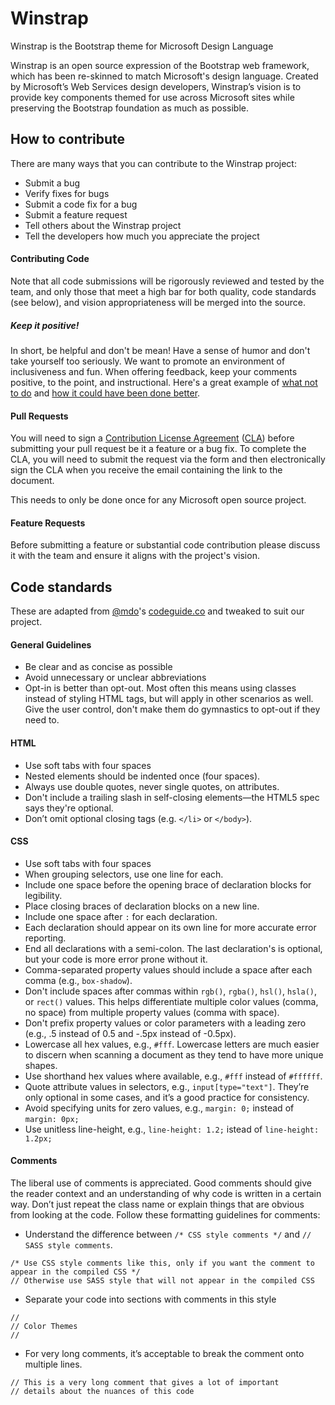 # Winstrap
Winstrap is the Bootstrap theme for Microsoft Design Language

Winstrap is an open source expression of the Bootstrap web framework, which has been re-skinned to match Microsoft's design language. Created by Microsoft’s Web Services design developers, Winstrap’s vision is to provide key components themed for use across Microsoft sites while preserving the Bootstrap foundation as much as possible.

## How to contribute
There are many ways that you can contribute to the Winstrap project:
* Submit a bug
* Verify fixes for bugs
* Submit a code fix for a bug
* Submit a feature request
* Tell others about the Winstrap project
* Tell the developers how much you appreciate the project

#### Contributing Code
Note that all code submissions will be rigorously reviewed and tested by the team, and only those that meet a high bar for both quality, code standards (see below), and vision appropriateness will be merged into the source.

##### Keep it positive!
In short, be helpful and don't be mean! Have a sense of humor and don't take yourself too seriously. We want to promote an environment of inclusiveness and fun. When offering feedback, keep your comments positive, to the point, and instructional. Here's a great example of [what not to do](http://lkml.iu.edu/hypermail/linux/kernel/1510.3/02866.html) and [how it could have been done better](http://catcode.com/comments/2015/cf20151101.html).

#### Pull Requests
You will need to sign a [Contribution License Agreement](https://cla.microsoft.com/) ([CLA](https://cla.microsoft.com/)) before submitting your pull request be it a feature or a bug fix. To complete the CLA, you will need to submit the request via the form and then electronically sign the CLA when you receive the email containing the link to the document.

This needs to only be done once for any Microsoft open source project.

#### Feature Requests
Before submitting a feature or substantial code contribution please discuss it with the team and ensure it aligns with the project's vision.

## Code standards
These are adapted from [@mdo](http://twitter.com/mdo)'s [codeguide.co](http://codeguide.co/) and tweaked to suit our project.

#### General Guidelines
* Be clear and as concise as possible
* Avoid unnecessary or unclear abbreviations
* Opt-in is better than opt-out. Most often this means using classes instead of styling HTML tags, but will apply in other scenarios as well. Give the user control, don't make them do gymnastics to opt-out if they need to.

#### HTML
* Use soft tabs with four spaces
* Nested elements should be indented once (four spaces).
* Always use double quotes, never single quotes, on attributes.
* Don't include a trailing slash in self-closing elements—the HTML5 spec says they're optional.
* Don’t omit optional closing tags (e.g. `</li>` or `</body>`).

#### CSS
* Use soft tabs with four spaces
* When grouping selectors, use one line for each.
* Include one space before the opening brace of declaration blocks for legibility.
* Place closing braces of declaration blocks on a new line.
* Include one space after `:` for each declaration.
* Each declaration should appear on its own line for more accurate error reporting.
* End all declarations with a semi-colon. The last declaration's is optional, but your code is more error prone without it.
* Comma-separated property values should include a space after each comma (e.g., `box-shadow`).
* Don't include spaces after commas within `rgb()`, `rgba()`, `hsl()`, `hsla()`, or `rect()` values. This helps differentiate multiple color values (comma, no space) from multiple property values (comma with space).
* Don't prefix property values or color parameters with a leading zero (e.g., .5 instead of 0.5 and -.5px instead of -0.5px).
* Lowercase all hex values, e.g., `#fff`. Lowercase letters are much easier to discern when scanning a document as they tend to have more unique shapes.
* Use shorthand hex values where available, e.g., `#fff` instead of `#ffffff`.
* Quote attribute values in selectors, e.g., `input[type="text"]`. They’re only optional in some cases, and it’s a good practice for consistency.
* Avoid specifying units for zero values, e.g., `margin: 0;` instead of `margin: 0px;`
* Use unitless line-height, e.g., `line-height: 1.2;` istead of `line-height: 1.2px;`

#### Comments
The liberal use of comments is appreciated. Good comments should give the reader context and an understanding of why code is written in a certain way. Don’t just repeat the class name or explain things that are obvious from looking at the code. Follow these formatting guidelines for comments:
* Understand the difference between `/* CSS style comments */` and `// SASS style comments`.
```
/* Use CSS style comments like this, only if you want the comment to appear in the compiled CSS */
// Otherwise use SASS style that will not appear in the compiled CSS
```
* Separate your code into sections with comments in this style
```
//
// Color Themes
//
```
* For very long comments, it’s acceptable to break the comment onto multiple lines.
```
// This is a very long comment that gives a lot of important
// details about the nuances of this code
```